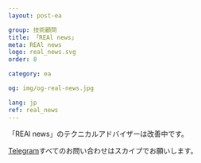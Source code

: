 ```yaml
---
layout: post-ea

group: 技術顧問
title: 「REAl news」
meta: REAl news
logo: real_news.svg
order: 8

category: ea

og: img/og-real-news.jpg

lang: jp
ref: real_news
---
```


「REAl news」のテクニカルアドバイザーは改善中です。

<a href="https://t.me/chutkoy" target="_blank">Telegram</a>すべてのお問い合わせはスカイプでお願いします。</a>
